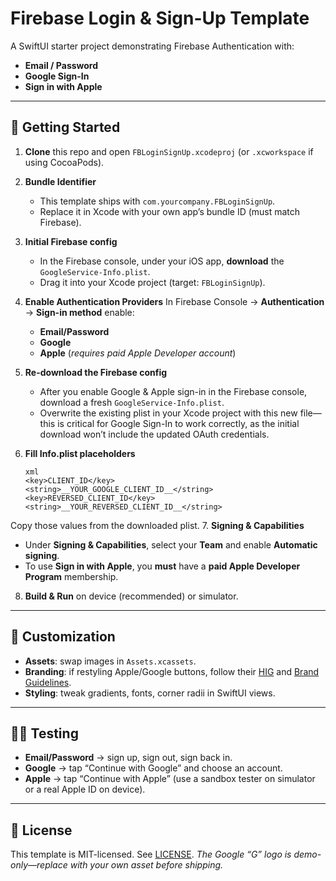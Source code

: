 # Firebase Login & Sign-Up Template

A SwiftUI starter project demonstrating Firebase Authentication with:

- **Email / Password**  
- **Google Sign-In**  
- **Sign in with Apple**  

---

## 🚀 Getting Started

1. **Clone** this repo and open `FBLoginSignUp.xcodeproj` (or `.xcworkspace` if using CocoaPods).  
2. **Bundle Identifier**  
   - This template ships with `com.yourcompany.FBLoginSignUp`.  
   - Replace it in Xcode with your own app’s bundle ID (must match Firebase).  
3. **Initial Firebase config**  
   - In the Firebase console, under your iOS app, **download** the `GoogleService-Info.plist`.  
   - Drag it into your Xcode project (target: `FBLoginSignUp`).  
4. **Enable Authentication Providers**
In Firebase Console → **Authentication** → **Sign-in method** enable:

   * **Email/Password**
   * **Google**
   * **Apple** (*requires paid Apple Developer account*)

5. **Re-download the Firebase config**  
   - After you enable Google & Apple sign-in in the Firebase console, download a fresh `GoogleService-Info.plist`.  
   - Overwrite the existing plist in your Xcode project with this new file—this is critical for Google Sign-In to work correctly, as the initial download won’t include the updated OAuth credentials.
  
6. **Fill Info.plist placeholders**  
   ```
   xml
   <key>CLIENT_ID</key>
   <string>__YOUR_GOOGLE_CLIENT_ID__</string>
   <key>REVERSED_CLIENT_ID</key>
   <string>__YOUR_REVERSED_CLIENT_ID__</string>
   ```
   
Copy those values from the downloaded plist.
7. **Signing & Capabilities**  
   - Under **Signing & Capabilities**, select your **Team** and enable **Automatic signing**.  
   - To use **Sign in with Apple**, you **must** have a **paid Apple Developer Program** membership. 
8. **Build & Run** on device (recommended) or simulator.

---

## 🧰 Customization

* **Assets**: swap images in `Assets.xcassets`.
* **Branding**: if restyling Apple/Google buttons, follow their [HIG](https://developer.apple.com/design/human-interface-guidelines/) and [Brand Guidelines](https://developers.google.com/identity/branding-guidelines).
* **Styling**: tweak gradients, fonts, corner radii in SwiftUI views.

---

## 🏃‍♀️ Testing

* **Email/Password** → sign up, sign out, sign back in.
* **Google** → tap “Continue with Google” and choose an account.
* **Apple** → tap “Continue with Apple” (use a sandbox tester on simulator or a real Apple ID on device).

---

## 📜 License

This template is MIT-licensed. See [LICENSE](LICENSE).
*The Google “G” logo is demo-only—replace with your own asset before shipping.*


